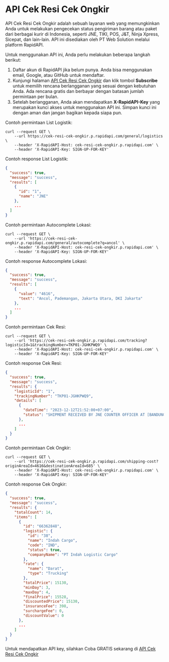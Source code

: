 # API Cek Resi Cek Ongkir

API Cek Resi Cek Ongkir adalah sebuah layanan web yang memungkinkan Anda untuk melakukan pengecekan status pengiriman barang atau paket dari berbagai kurir di Indonesia, seperti JNE, TIKI, POS, J&T, Ninja Xpress, Sicepat, dan lain-lain. API ini disediakan oleh PT Web Solution melalui platform RapidAPI.

Untuk menggunakan API ini, Anda perlu melakukan beberapa langkah berikut:

1. Daftar akun di RapidAPI jika belum punya. Anda bisa menggunakan email, Google, atau GitHub untuk mendaftar.
2. Kunjungi halaman [API Cek Resi Cek Ongkir](https://rapidapi.com/ptwebsolution/api/cek-resi-cek-ongkir) dan klik tombol **Subscribe** untuk memilih rencana berlangganan yang sesuai dengan kebutuhan Anda. Ada rencana gratis dan berbayar dengan batasan jumlah permintaan per bulan.
3. Setelah berlangganan, Anda akan mendapatkan **X-RapidAPI-Key** yang merupakan kunci akses untuk menggunakan API ini. Simpan kunci ini dengan aman dan jangan bagikan kepada siapa pun.


Contoh permintaan List Logistik:
```shell
curl --request GET \
	--url https://cek-resi-cek-ongkir.p.rapidapi.com/general/logistics \
	--header 'X-RapidAPI-Host: cek-resi-cek-ongkir.p.rapidapi.com' \
	--header 'X-RapidAPI-Key: SIGN-UP-FOR-KEY'
```
Contoh response List Logistik:
```json
{
  "success": true,
  "message": "success",
  "results": [
    {
      "id": "1",
      "name": "JNE"
    },
    ...
  ]
}
```

Contoh permintaan Autocomplete Lokasi:
```shell
curl --request GET \
	--url 'https://cek-resi-cek-ongkir.p.rapidapi.com/general/autocomplete?q=ancol' \
	--header 'X-RapidAPI-Host: cek-resi-cek-ongkir.p.rapidapi.com' \
	--header 'X-RapidAPI-Key: SIGN-UP-FOR-KEY'
```

Contoh response Autocomplete Lokasi:
```json
{
  "success": true,
  "message": "success",
  "results": [
    {
      "value": "4616",
      "text": "Ancol, Pademangan, Jakarta Utara, DKI Jakarta"
    },
    ...
  ]
}
```

Contoh permintaan Cek Resi:
```shell
curl --request GET \
	--url 'https://cek-resi-cek-ongkir.p.rapidapi.com/tracking?logisticId=1&trackingNumber=TKP01-JGHKPWQ9' \
	--header 'X-RapidAPI-Host: cek-resi-cek-ongkir.p.rapidapi.com' \
	--header 'X-RapidAPI-Key: SIGN-UP-FOR-KEY'
```

Contoh response Cek Resi:
```json
{
  "success": true,
  "message": "success",
  "results": {
    "logisticId": "1",
    "trackingNumber": "TKP01-JGHKPWQ9",
    "details": [
      {
        "dateTime": "2023-12-12T21:52:00+07:00",
        "status": "SHIPMENT RECEIVED BY JNE COUNTER OFFICER AT [BANDUNG BARAT KAB, NGAMPRAH]"
      },
      ...
    ]
  }
}
```

Contoh permintaan Cek Ongkir:
```shell
curl --request GET \
	--url 'https://cek-resi-cek-ongkir.p.rapidapi.com/shipping-cost?originAreaId=4616&destinationAreaId=685' \
	--header 'X-RapidAPI-Host: cek-resi-cek-ongkir.p.rapidapi.com' \
	--header 'X-RapidAPI-Key: SIGN-UP-FOR-KEY'
```

Contoh response Cek Ongkir:
```json
{
  "success": true,
  "message": "success",
  "results": {
    "totalCount": 14,
    "items": [
      {
        "id": "66362848",
        "logistic": {
          "id": "38",
          "name": "Indah Cargo",
          "code": "IND",
          "status": true,
          "companyName": "PT Indah Logistic Cargo"
        },
        "rate": {
          "name": "Darat",
          "type": "Trucking"
        },
        "totalPrice": 15130,
        "minDay": 3,
        "maxDay": 4,
        "finalPrice": 15528,
        "discountedPrice": 15130,
        "insuranceFee": 398,
        "surchargeFee": 0,
        "discountValue": 0
      },
      ...
    ]
  }
}
```

Untuk mendapatkan API key, silahkan Coba GRATIS sekarang di [API Cek Resi Cek Ongkir](https://rapidapi.com/ptwebsolution/api/cek-resi-cek-ongkir)
